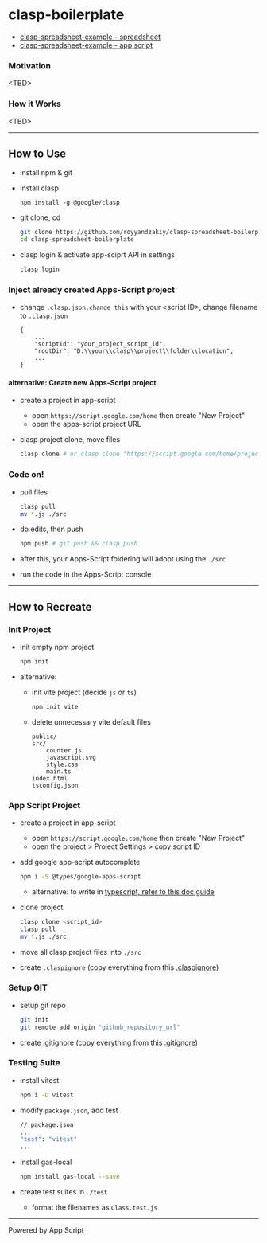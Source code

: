 # clasp-boilerplate

- [clasp-spreadsheet-example - spreadsheet](https://docs.google.com/spreadsheets/d/1GrbSH2AoUBIbndqOf6yB3LvCTnx49-3tWq242SZxwdI/edit)
- [clasp-spreadsheet-example - app script](https://script.google.com/home/projects/1FghjX0N_4darjheBl-3ZlOVi-MXS4yJWHVKit_3hMPnUD42zI2taKUG_/edit)

### Motivation
\<TBD\>

### How it Works
\<TBD\>

---

## How to Use
- install npm & git
- install clasp

    `npm install -g @google/clasp`

- git clone, cd
    ```bash
    git clone https://github.com/royyandzakiy/clasp-spreadsheet-boilerplate.git
    cd clasp-spreadsheet-boilerplate
    ```

- clasp login & activate app-sciprt API in settings
    ```bash
    clasp login
    ```

### Inject already created Apps-Script project
- change `.clasp.json.change_this` with your \<script ID\>, change filename to `.clasp.json`
    ```
    {
        ...
        "scriptId": "your_project_script_id",
        "rootDir": "D:\\your\\clasp\\project\\folder\\location",
        ...
    }
    ```

#### alternative: Create new Apps-Script project
- create a project in app-script
    - open `https://script.google.com/home` then create "New Project"
    - open the apps-script project URL


- clasp project clone, move files
    ```bash
    clasp clone # or clasp clone "https://script.google.com/home/projects/1FghjX0N_4darjheBl-3ZlOVi-MXS4yJWHVKit_3hMPnUD42zI2taKUG_/edit"
    ```

### Code on!
- pull files
    ```bash
    clasp pull
    mv *.js ./src
    ```

- do edits, then push
    ```bash
    npm push # git push && clasp push
    ```

- after this, your Apps-Script foldering will adopt using the `./src`
- run the code in the Apps-Script console

---

## How to Recreate
### Init Project
- init empty npm project
    ```bash
    npm init
    ```

- alternative:
    - init vite project (decide `js` or `ts`)
        ```bash
        npm init vite
        ```

    - delete unnecessary vite default files
        ```
        public/
        src/
            counter.js
            javascript.svg
            style.css
            main.ts
        index.html
        tsconfig.json
        ```

### App Script Project
- create a project in app-script
    - open `https://script.google.com/home` then create "New Project"
    - open the project > Project Settings > copy script ID

- add google app-script autocomplete
    ```bash
    npm i -S @types/google-apps-script
    ```

    - alternative: to write in [typescript, refer to this doc guide](https://github.com/google/clasp/blob/master/docs/typescript.md)

- clone project
    ```bash
    clasp clone <script_id>
    clasp pull
    mv *.js ./src
    ```

- move all clasp project files into `./src`
- create `.claspignore` (copy everything from this [.claspignore](./.claspignore))

### Setup GIT
- setup git repo
    ```bash
    git init
    git remote add origin "github_repository_url"
    ```

- create .gitignore (copy everything from this [.gitignore](./.gitignore))

### Testing Suite
- install vitest
    ```bash
    npm i -D vitest
    ```

- modify `package.json`, add test
    ```bash
    // package.json
    ...
    "test": "vitest"
    ...
    ```

- install gas-local
    ```bash
    npm install gas-local --save
    ```

- create test suites in `./test`
    - format the filenames as `Class.test.js`

---

Powered by App Script